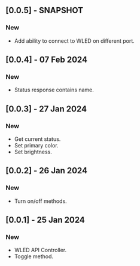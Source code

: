 ## [0.0.5] - SNAPSHOT

### New
- Add ability to connect to WLED on different port.


## [0.0.4] - 07 Feb 2024

### New
- Status response contains name.

## [0.0.3] - 27 Jan 2024

### New
- Get current status.
- Set primary color.
- Set brightness.

## [0.0.2] - 26 Jan 2024

### New
- Turn on/off methods.

## [0.0.1] - 25 Jan 2024

### New
- WLED API Controller.
- Toggle method.
